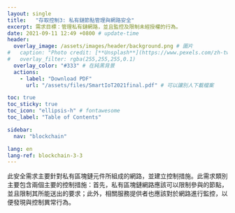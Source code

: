 ```yaml
---
layout: single
title:   "存取控制3: 私有鏈節點管理與網路安全"
excerpt: 需求目標：管理私有鏈網路，並且監控及限制未經授權的行為。
date: 2021-09-11 12:49 +0800 # update-time
header:
  overlay_image: /assets/images/header/background.png # 圖片
#   caption: "Photo credit: [**Unsplash**](https://www.pexels.com/zh-tw/search/earth/)" # 可以表示圖片來源
#   overlay_filter: rgba(255,255,255,0.1)
  overlay_color: "#333" # 在純黑背景
  actions:
    - label: "Download PDF"
      url: "/assets/files/SmartIoT2021final.pdf" # 可以讓別人下載檔案

toc: true
toc_sticky: true
toc_icon: "ellipsis-h" # fontawesome
toc_label: "Table of Contents"

sidebar:
  nav: "blockchain"

lang: en
lang-ref: blockchain-3-3
---
```


此安全需求主要針對私有區塊鏈元件所組成的網路，並建立控制措施。此需求類別主要包含兩個主要的控制措施：首先，私有區塊鏈網路應該可以限制參與的節點，並且限制其所能送出的要求；此外，相關服務提供者也應該對於網路進行監控，以便發現與控制異常行為。